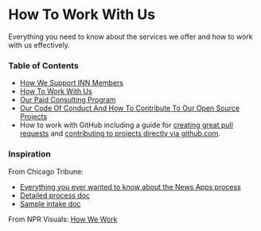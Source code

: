 # How To Work With Us

Everything you need to know about the services we offer and how to work with us effectively.

### Table of Contents
- [How We Support INN Members](member-services.md)
- [How To Work With Us](https://github.com/INN/docs/blob/master/how-to-work-with-us/intake-procedure.md)
- [Our Paid Consulting Program](/how-to-work-with-us/consulting/readme.md)
- [Our Code Of Conduct And How To Contribute To Our Open Source Projects](contributing.md)
- How to work with GitHub including a guide for [creating great pull requests](pull-requests.md) and [contributing to projects directly via github.com](via-github.md).

### Inspiration

From Chicago Tribune:

-  [Everything you ever wanted to know about the News Apps process](https://web.archive.org/web/20160909203500/http://blog.apps.chicagotribune.com/2014/03/05/everything-you-ever-wanted-to-know-about-the-news-apps-process/)
-  [Detailed process doc](https://docs.google.com/document/d/1dDcu-IM1nO5x86iY38OQc9O8UliJHUOXXNSFfoWxd8E/edit)
-  [Sample intake doc](https://docs.google.com/document/d/1m-JD39DBKMoFO1zTaV8_ZANVHySJr8YxHyekdxRGb5E/edit)

From NPR Visuals: [How We Work](http://blog.apps.npr.org/2014/06/04/how-we-work.html)
